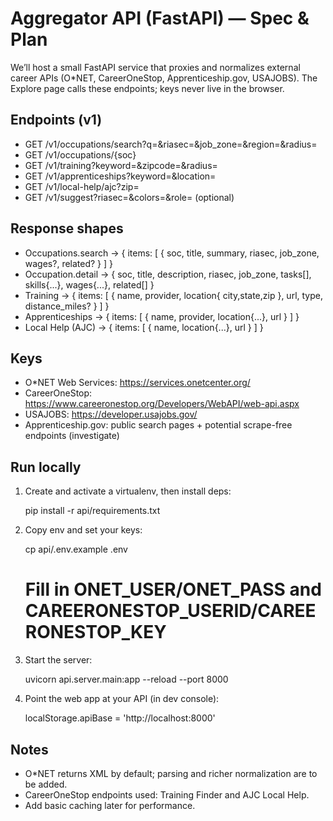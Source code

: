 # Aggregator API (FastAPI) — Spec & Plan

We’ll host a small FastAPI service that proxies and normalizes external career APIs (O*NET, CareerOneStop, Apprenticeship.gov, USAJOBS). The Explore page calls these endpoints; keys never live in the browser.

## Endpoints (v1)
- GET /v1/occupations/search?q=&riasec=&job_zone=&region=&radius=
- GET /v1/occupations/{soc}
- GET /v1/training?keyword=&zipcode=&radius=
- GET /v1/apprenticeships?keyword=&location=
- GET /v1/local-help/ajc?zip=
- GET /v1/suggest?riasec=&colors=&role=  (optional)

## Response shapes
- Occupations.search → { items: [ { soc, title, summary, riasec, job_zone, wages?, related? } ] }
- Occupation.detail → { soc, title, description, riasec, job_zone, tasks[], skills{...}, wages{...}, related[] }
- Training → { items: [ { name, provider, location{ city,state,zip }, url, type, distance_miles? } ] }
- Apprenticeships → { items: [ { name, provider, location{...}, url } ] }
- Local Help (AJC) → { items: [ { name, location{...}, url } ] }

## Keys
- O*NET Web Services: https://services.onetcenter.org/
- CareerOneStop: https://www.careeronestop.org/Developers/WebAPI/web-api.aspx
- USAJOBS: https://developer.usajobs.gov/
- Apprenticeship.gov: public search pages + potential scrape-free endpoints (investigate)

## Run locally

1) Create and activate a virtualenv, then install deps:

   pip install -r api/requirements.txt

2) Copy env and set your keys:

   cp api/.env.example .env
   # Fill in ONET_USER/ONET_PASS and CAREERONESTOP_USERID/CAREERONESTOP_KEY

3) Start the server:

   uvicorn api.server.main:app --reload --port 8000

4) Point the web app at your API (in dev console):

   localStorage.apiBase = 'http://localhost:8000'

## Notes
- O*NET returns XML by default; parsing and richer normalization are to be added.
- CareerOneStop endpoints used: Training Finder and AJC Local Help.
- Add basic caching later for performance.
